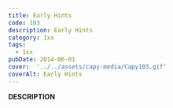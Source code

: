 ```yaml
---
title: Early Hints
code: 103
description: Early Hints
category: 1xx
tags:
  - 1xx
pubDate: 2014-06-01
cover:  '../../assets/capy-media/Capy103.gif'
coverAlt: Early Hints
---
```


__DESCRIPTION__